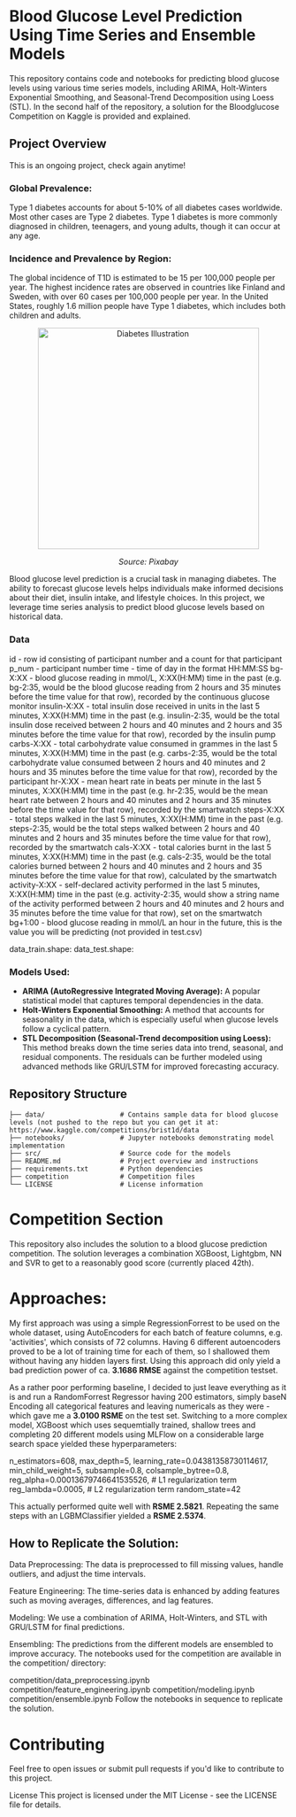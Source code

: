 # Blood Glucose Level Prediction Using Time Series and Ensemble Models

This repository contains code and notebooks for predicting blood glucose levels using various time series models, including ARIMA, Holt-Winters Exponential Smoothing, and Seasonal-Trend Decomposition using Loess (STL).
In the second half of the repository, a solution for the Bloodglucose Competition on Kaggle is provided and explained.

## Project Overview

This is an ongoing project, check again anytime!

### Global Prevalence:
Type 1 diabetes accounts for about 5-10% of all diabetes cases worldwide. Most other cases are Type 2 diabetes.
Type 1 diabetes is more commonly diagnosed in children, teenagers, and young adults, though it can occur at any age.



### Incidence and Prevalence by Region:
The global incidence of T1D is estimated to be 15 per 100,000 people per year.
The highest incidence rates are observed in countries like Finland and Sweden, with over 60 cases per 100,000 people per year.
In the United States, roughly 1.6 million people have Type 1 diabetes, which includes both children and adults.

<p align="center">
  <img src="https://github.com/user-attachments/assets/509b0dd9-2be9-451a-be6d-6ff6482d734a" alt="Diabetes Illustration" width="400"/>
</p>

<p align="center"><em>Source: Pixabay</em></p>


Blood glucose level prediction is a crucial task in managing diabetes. The ability to forecast glucose levels helps individuals make informed decisions about their diet, insulin intake, and lifestyle choices. In this project, we leverage time series analysis to predict blood glucose levels based on historical data.

### Data

id - row id consisting of participant number and a count for that participant
p_num - participant number
time - time of day in the format HH:MM:SS
bg-X:XX - blood glucose reading in mmol/L, X:XX(H:MM) time in the past (e.g. bg-2:35, would be the blood glucose reading from 2 hours and 35 minutes before the time value for that row), recorded by the continuous glucose monitor
insulin-X:XX - total insulin dose received in units in the last 5 minutes, X:XX(H:MM) time in the past (e.g. insulin-2:35, would be the total insulin dose received between 2 hours and 40 minutes and 2 hours and 35 minutes before the time value for that row), recorded by the insulin pump
carbs-X:XX - total carbohydrate value consumed in grammes in the last 5 minutes, X:XX(H:MM) time in the past (e.g. carbs-2:35, would be the total carbohydrate value consumed between 2 hours and 40 minutes and 2 hours and 35 minutes before the time value for that row), recorded by the participant
hr-X:XX - mean heart rate in beats per minute in the last 5 minutes, X:XX(H:MM) time in the past (e.g. hr-2:35, would be the mean heart rate between 2 hours and 40 minutes and 2 hours and 35 minutes before the time value for that row), recorded by the smartwatch
steps-X:XX - total steps walked in the last 5 minutes, X:XX(H:MM) time in the past (e.g. steps-2:35, would be the total steps walked between 2 hours and 40 minutes and 2 hours and 35 minutes before the time value for that row), recorded by the smartwatch
cals-X:XX - total calories burnt in the last 5 minutes, X:XX(H:MM) time in the past (e.g. cals-2:35, would be the total calories burned between 2 hours and 40 minutes and 2 hours and 35 minutes before the time value for that row), calculated by the smartwatch
activity-X:XX - self-declared activity performed in the last 5 minutes, X:XX(H:MM) time in the past (e.g. activity-2:35, would show a string name of the activity performed between 2 hours and 40 minutes and 2 hours and 35 minutes before the time value for that row), set on the smartwatch
bg+1:00 - blood glucose reading in mmol/L an hour in the future, this is the value you will be predicting (not provided in test.csv)

data_train.shape: 
data_test.shape: 

### Models Used:

- **ARIMA (AutoRegressive Integrated Moving Average):** A popular statistical model that captures temporal dependencies in the data.
- **Holt-Winters Exponential Smoothing:** A method that accounts for seasonality in the data, which is especially useful when glucose levels follow a cyclical pattern.
- **STL Decomposition (Seasonal-Trend decomposition using Loess):** This method breaks down the time series data into trend, seasonal, and residual components. The residuals can be further modeled using advanced methods like GRU/LSTM for improved forecasting accuracy.

## Repository Structure

```text
├── data/                   # Contains sample data for blood glucose levels (not pushed to the repo but you can get it at: https://www.kaggle.com/competitions/brist1d/data
├── notebooks/              # Jupyter notebooks demonstrating model implementation
├── src/                    # Source code for the models
├── README.md               # Project overview and instructions
├── requirements.txt        # Python dependencies
├── competition             # Competition files
└── LICENSE                 # License information

```


# Competition Section
This repository also includes the solution to a blood glucose prediction competition. The solution leverages a combination XGBoost, Lightgbm, NN and SVR to get to a reasonably good score (currently placed 42th).

# Approaches:

My first approach was using a simple RegressionForrest to be used on the whole dataset, using AutoEncoders for each batch of feature columns, e.g. 'activities', which consists of 72 columns.
Having 6 different autoencoders proved to be a lot of training time for each of them, so I shallowed them without having any hidden layers first. Using this approach did only yield a bad prediction power of ca. **3.1686 RMSE** against the competition testset.

As a rather poor performing baseline, I decided to just leave everything as it is and run a RandomForrest Regressor having 200 estimators, simply baseN Encoding all categorical features and leaving numericals as they were - which gave me a **3.0100 RSME** on the test set.
Switching to a more complex model, XGBoost which uses sequemtially trained, shallow trees and completing 20 different models using MLFlow on a considerable large search space yielded these hyperparameters:

n_estimators=608,
        max_depth=5,
        learning_rate=0.04381358730114617,
        min_child_weight=5,
        subsample=0.8, 
        colsample_bytree=0.8,
        reg_alpha=0.00013679746641535526,  # L1 regularization term
        reg_lambda=0.0005,  # L2 regularization term
        random_state=42

This actually performed quite well with **RSME  2.5821**. Repeating the same steps with an LGBMClassifier yielded a **RSME 2.5374**.


## How to Replicate the Solution:
Data Preprocessing: The data is preprocessed to fill missing values, handle outliers, and adjust the time intervals.

Feature Engineering: The time-series data is enhanced by adding features such as moving averages, differences, and lag features.

Modeling: We use a combination of ARIMA, Holt-Winters, and STL with GRU/LSTM for final predictions.


Ensembling: The predictions from the different models are ensembled to improve accuracy.
The notebooks used for the competition are available in the competition/ directory:

competition/data_preprocessing.ipynb
competition/feature_engineering.ipynb
competition/modeling.ipynb
competition/ensemble.ipynb
Follow the notebooks in sequence to replicate the solution.

# Contributing
Feel free to open issues or submit pull requests if you'd like to contribute to this project.

License
This project is licensed under the MIT License - see the LICENSE file for details.
